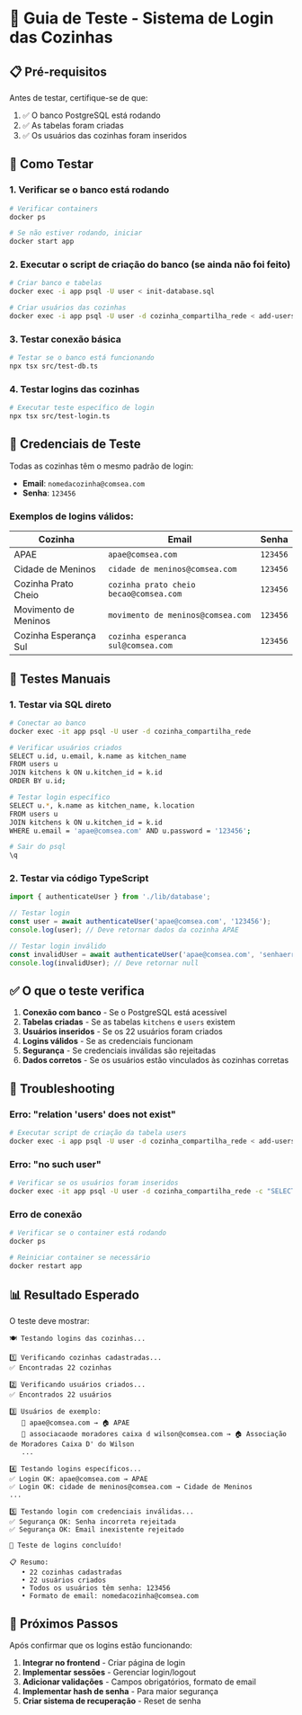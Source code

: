 # 🧪 Guia de Teste - Sistema de Login das Cozinhas

## 📋 Pré-requisitos

Antes de testar, certifique-se de que:

1. ✅ O banco PostgreSQL está rodando
2. ✅ As tabelas foram criadas
3. ✅ Os usuários das cozinhas foram inseridos

## 🚀 Como Testar

### 1. Verificar se o banco está rodando

```bash
# Verificar containers
docker ps

# Se não estiver rodando, iniciar
docker start app
```

### 2. Executar o script de criação do banco (se ainda não foi feito)

```bash
# Criar banco e tabelas
docker exec -i app psql -U user < init-database.sql

# Criar usuários das cozinhas
docker exec -i app psql -U user -d cozinha_compartilha_rede < add-users.sql
```

### 3. Testar conexão básica

```bash
# Testar se o banco está funcionando
npx tsx src/test-db.ts
```

### 4. Testar logins das cozinhas

```bash
# Executar teste específico de login
npx tsx src/test-login.ts
```

## 🔐 Credenciais de Teste

Todas as cozinhas têm o mesmo padrão de login:

- **Email**: `nomedacozinha@comsea.com`
- **Senha**: `123456`

### Exemplos de logins válidos:

| Cozinha | Email | Senha |
|---------|-------|-------|
| APAE | `apae@comsea.com` | `123456` |
| Cidade de Meninos | `cidade de meninos@comsea.com` | `123456` |
| Cozinha Prato Cheio | `cozinha prato cheio becao@comsea.com` | `123456` |
| Movimento de Meninos | `movimento de meninos@comsea.com` | `123456` |
| Cozinha Esperança Sul | `cozinha esperanca sul@comsea.com` | `123456` |

## 🧪 Testes Manuais

### 1. Testar via SQL direto

```bash
# Conectar ao banco
docker exec -it app psql -U user -d cozinha_compartilha_rede

# Verificar usuários criados
SELECT u.id, u.email, k.name as kitchen_name 
FROM users u 
JOIN kitchens k ON u.kitchen_id = k.id 
ORDER BY u.id;

# Testar login específico
SELECT u.*, k.name as kitchen_name, k.location
FROM users u 
JOIN kitchens k ON u.kitchen_id = k.id 
WHERE u.email = 'apae@comsea.com' AND u.password = '123456';

# Sair do psql
\q
```

### 2. Testar via código TypeScript

```typescript
import { authenticateUser } from './lib/database';

// Testar login
const user = await authenticateUser('apae@comsea.com', '123456');
console.log(user); // Deve retornar dados da cozinha APAE

// Testar login inválido
const invalidUser = await authenticateUser('apae@comsea.com', 'senhaerrada');
console.log(invalidUser); // Deve retornar null
```

## ✅ O que o teste verifica

1. **Conexão com banco** - Se o PostgreSQL está acessível
2. **Tabelas criadas** - Se as tabelas `kitchens` e `users` existem
3. **Usuários inseridos** - Se os 22 usuários foram criados
4. **Logins válidos** - Se as credenciais funcionam
5. **Segurança** - Se credenciais inválidas são rejeitadas
6. **Dados corretos** - Se os usuários estão vinculados às cozinhas corretas

## 🐛 Troubleshooting

### Erro: "relation 'users' does not exist"

```bash
# Executar script de criação da tabela users
docker exec -i app psql -U user -d cozinha_compartilha_rede < add-users.sql
```

### Erro: "no such user"

```bash
# Verificar se os usuários foram inseridos
docker exec -it app psql -U user -d cozinha_compartilha_rede -c "SELECT COUNT(*) FROM users;"
```

### Erro de conexão

```bash
# Verificar se o container está rodando
docker ps

# Reiniciar container se necessário
docker restart app
```

## 📊 Resultado Esperado

O teste deve mostrar:

```
🍽️ Testando logins das cozinhas...

1️⃣ Verificando cozinhas cadastradas...
✅ Encontradas 22 cozinhas

2️⃣ Verificando usuários criados...
✅ Encontrados 22 usuários

3️⃣ Usuários de exemplo:
   📧 apae@comsea.com → 🏠 APAE
   📧 associacaode moradores caixa d wilson@comsea.com → 🏠 Associação de Moradores Caixa D' do Wilson
   ...

4️⃣ Testando logins específicos...
✅ Login OK: apae@comsea.com → APAE
✅ Login OK: cidade de meninos@comsea.com → Cidade de Meninos
...

5️⃣ Testando login com credenciais inválidas...
✅ Segurança OK: Senha incorreta rejeitada
✅ Segurança OK: Email inexistente rejeitado

🎉 Teste de logins concluído!

📋 Resumo:
   • 22 cozinhas cadastradas
   • 22 usuários criados
   • Todos os usuários têm senha: 123456
   • Formato de email: nomedacozinha@comsea.com
```

## 🔄 Próximos Passos

Após confirmar que os logins estão funcionando:

1. **Integrar no frontend** - Criar página de login
2. **Implementar sessões** - Gerenciar login/logout
3. **Adicionar validações** - Campos obrigatórios, formato de email
4. **Implementar hash de senha** - Para maior segurança
5. **Criar sistema de recuperação** - Reset de senha
